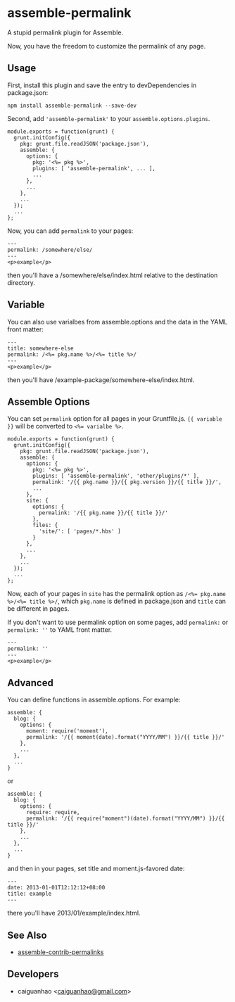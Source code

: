 assemble-permalink
==================

A stupid permalink plugin for Assemble.

Now, you have the freedom to customize the permalink of any page.

Usage
-----

First, install this plugin and save the entry to devDependencies in package.json:

    npm install assemble-permalink --save-dev

Second, add ``'assemble-permalink'`` to your ``assemble.options.plugins``.

    module.exports = function(grunt) {
      grunt.initConfig({
        pkg: grunt.file.readJSON('package.json'),
        assemble: {
          options: {
            pkg: '<%= pkg %>',
            plugins: [ 'assemble-permalink', ... ],
            ...
          },
          ...
        },
        ...
      });
      ...
    };

Now, you can add ``permalink`` to your pages:

    ---
    permalink: /somewhere/else/
    ---
    <p>example</p>

then you'll have a /somewhere/else/index.html relative to the destination directory.

Variable
--------

You can also use varialbes from assemble.options and the data in the YAML front matter:

    ---
    title: somewhere-else
    permalink: /<%= pkg.name %>/<%= title %>/
    ---
    <p>example</p>

then you'll have /example-package/somewhere-else/index.html.

Assemble Options
----------------

You can set ``permalink`` option for all pages in your Gruntfile.js. ``{{ variable }}`` will be converted to ``<%= varialbe %>``.

    module.exports = function(grunt) {
      grunt.initConfig({
        pkg: grunt.file.readJSON('package.json'),
        assemble: {
          options: {
            pkg: '<%= pkg %>',
            plugins: [ 'assemble-permalink', 'other/plugins/*' ],
            permalink: '/{{ pkg.name }}/{{ pkg.version }}/{{ title }}/',
            ...
          },
          site: {
            options: {
              permalink: '/{{ pkg.name }}/{{ title }}/'
            },
            files: {
              'site/': [ 'pages/*.hbs' ]
            }
          },
          ...
        },
        ...
      });
      ...
    };

Now, each of your pages in ``site`` has the permalink option as ``/<%= pkg.name %>/<%= title %>/``, which ``pkg.name`` is defined in package.json and ``title`` can be different in pages.

If you don't want to use permalink option on some pages, add ``permalink:`` or ``permalink: ''`` to YAML front matter.

    ---
    permalink: ''
    ---
    <p>example</p>

Advanced
--------

You can define functions in assemble.options. For example:

    assemble: {
      blog: {
        options: {
          moment: require('moment'),
          permalink: '/{{ moment(date).format("YYYY/MM") }}/{{ title }}/'
        },
        ...
      },
      ...
    }

or

    assemble: {
      blog: {
        options: {
          require: require,
          permalink: '/{{ require("moment")(date).format("YYYY/MM") }}/{{ title }}/'
        },
        ...
      },
      ...
    }

and then in your pages, set title and moment.js-favored date:

    ---
    date: 2013-01-01T12:12:12+08:00
    title: example
    ---

there you'll have 2013/01/example/index.html.

See Also
--------

* [assemble-contrib-permalinks](https://github.com/assemble/assemble-contrib-permalinks)

Developers
----------

* caiguanhao &lt;caiguanhao@gmail.com&gt;
